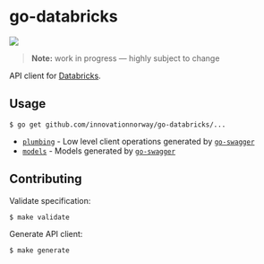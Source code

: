 # go-databricks

![](https://github.com/innovationnorway/go-databricks/workflows/build-test/badge.svg)

> **Note:** work in progress — highly subject to change

API client for [Databricks](https://databricks.com/).

## Usage

```
$ go get github.com/innovationnorway/go-databricks/...
```

- [`plumbing`](plumbing/) - Low level client operations generated by [`go-swagger`](https://github.com/go-swagger/go-swagger)
- [`models`](models/) - Models generated by [`go-swagger`](https://github.com/go-swagger/go-swagger)

## Contributing

Validate specification:

```
$ make validate
```

Generate API client:

```
$ make generate
```
